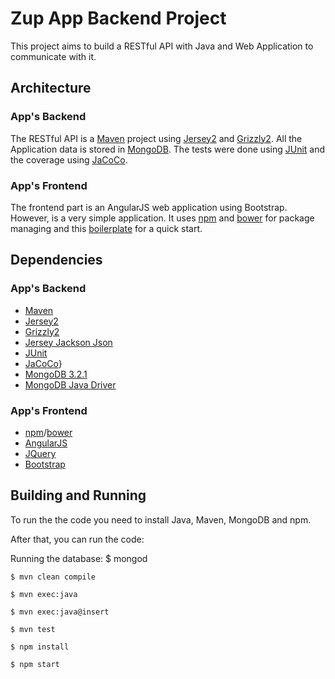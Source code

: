 # Zup App Backend Project

This project aims to build a RESTful API with Java and Web Application to communicate with it.

## Architecture

### App's Backend

The RESTful API is a [Maven](https://maven.apache.org/) project using [Jersey2](https://jersey.java.net/) and [Grizzly2](https://grizzly.java.net/).
All the Application data is stored in [MongoDB](https://www.mongodb.org/).
The tests were done using [JUnit](http://junit.org/junit4/) and the coverage using [JaCoCo](http://eclemma.org/jacoco/).

### App's Frontend

The frontend part is an AngularJS web application using Bootstrap. However, is a very simple application.
It uses [npm](https://www.npmjs.com/) and [bower](http://bower.io/) for package managing and this [boilerplate](https://github.com/angular/angular-seed) for a quick start.

## Dependencies

### App's Backend
* [Maven](https://maven.apache.org/)
 * [Jersey2](https://jersey.java.net/)
 * [Grizzly2](https://grizzly.java.net/)
 * [Jersey Jackson Json](https://github.com/FasterXML/jackson-jaxrs-providers)
 * [JUnit](http://junit.org/junit4/)
 * [JaCoCo](http://eclemma.org/jacoco/)}
* [MongoDB 3.2.1](https://www.mongodb.org/)
 * [MongoDB Java Driver](https://docs.mongodb.org/ecosystem/drivers/java/)


### App's Frontend
* [npm](https://www.npmjs.com/)/[bower](http://bower.io/)
 * [AngularJS](https://angularjs.org/)
 * [JQuery](https://jquery.com/)
 * [Bootstrap](http://getbootstrap.com/)

 ## Building and Running

 To run the the code you need to install Java, Maven, MongoDB and npm.

 After that, you can run the code:

Running the database:
    $ mongod

    $ mvn clean compile

    $ mvn exec:java

    $ mvn exec:java@insert

    $ mvn test

    $ npm install

    $ npm start
